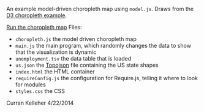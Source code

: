 An example model-driven choropleth map using `model.js`. Draws from the [D3 choropleth example](http://bl.ocks.org/mbostock/4060606).

[Run the choropleth map](http://curran.github.io/model/examples/d3Choropleth/)
Files:

 * `choropleth.js` the model driven choropleth map
 * `main.js` the main program, which randomly changes the data to show that the visualization is dynamic
 * `unemployment.tsv` the data table that is loaded
 * `us.json` the [Topojson](https://github.com/mbostock/topojson) file containing the US state shapes
 * `index.html` the HTML container
 * `requireConfig.js` the configuration for Require.js, telling it where to look for modules
 * `styles.css` the CSS

Curran Kelleher 4/22/2014
